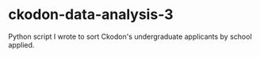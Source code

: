 # ckodon-data-analysis-3
Python script I wrote to sort Ckodon's undergraduate applicants by school applied.

